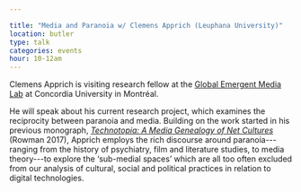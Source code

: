 ```yaml
---

title: "Media and Paranoia w/ Clemens Apprich (Leuphana University)"
location: butler
type: talk
categories: events
hour: 10-12am
---
```


Clemens Apprich is visiting research fellow at the [Global Emergent Media
Lab](https://www.globalemergentmedia.com) at Concordia University in Montréal.

He will speak about his current research project, which examines the
reciprocity between paranoia and media. Building on the work started in his
previous monograph, [*Technotopia: A Media Genealogy of Net
Cultures*](https://web.archive.org/web/20181028190138/https://www.rowmaninternational.com/book/technotopia/3-156-79eda6dd-49eb-4b7e-8586-cc3c6263c729)
(Rowman 2017), Apprich employs the rich discourse around paranoia---ranging
from the history of psychiatry, film and literature studies, to media
theory---to explore the ‘sub-medial spaces’ which are all too often excluded
from our analysis of cultural, social and political practices in relation to
digital technologies.
